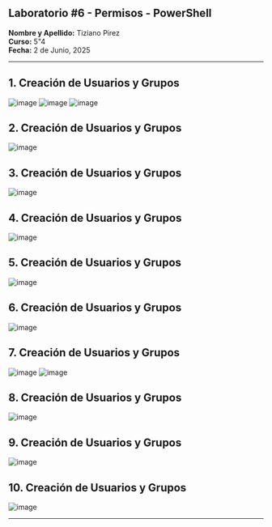 ## **Laboratorio #6 - Permisos - PowerShell**

**Nombre y Apellido:** Tiziano Pirez  
**Curso:** 5"4  
**Fecha:** 2 de Junio, 2025  

---

## **1. Creación de Usuarios y Grupos**
![image](https://github.com/user-attachments/assets/3ba21b67-4b04-4d00-87af-e0caa6f015ec)
![image](https://github.com/user-attachments/assets/da7f104b-7afe-4dc5-8f63-e8dab2929c15)
![image](https://github.com/user-attachments/assets/8a889cc1-b662-4cde-9a71-a76e0c94feb0)


## **2. Creación de Usuarios y Grupos**
![image](https://github.com/user-attachments/assets/ca0e199c-3f48-46c7-87bc-8edb27fb4a5c)

## **3. Creación de Usuarios y Grupos**
![image](https://github.com/user-attachments/assets/78be71e7-c566-4268-bade-c4f510dd19ab)

## **4. Creación de Usuarios y Grupos**
![image](https://github.com/user-attachments/assets/1916cf9c-da04-44c0-8438-94e70f37a37c)

## **5. Creación de Usuarios y Grupos**
![image](https://github.com/user-attachments/assets/ed350716-4730-4eda-86de-78920e557963)

## **6. Creación de Usuarios y Grupos**
![image](https://github.com/user-attachments/assets/a04e3c92-1222-49e1-a078-7f22e77de170)

## **7. Creación de Usuarios y Grupos**
![image](https://github.com/user-attachments/assets/5c019ae3-2161-4305-a549-78b6e225292d)
![image](https://github.com/user-attachments/assets/8787d8fb-4b7b-4335-8f92-b9fba35b57db)

## **8. Creación de Usuarios y Grupos** 
![image](https://github.com/user-attachments/assets/fe4c79c2-5a2c-4eec-a94f-65ab0de580fc)

## **9. Creación de Usuarios y Grupos**
![image](https://github.com/user-attachments/assets/bea4c546-1ac0-4c70-85f2-5dbf9fea2181)

## **10. Creación de Usuarios y Grupos**
![image](https://github.com/user-attachments/assets/0f0a6519-84c1-4982-8601-21b8767f3ee5)

----




